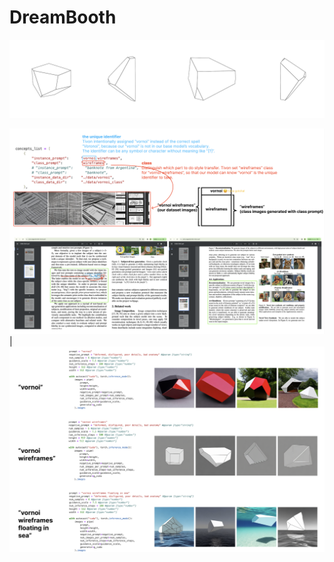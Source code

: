 # DreamBooth

![image](https://github.com/caizhuodi/DXARTS/blob/f94331ff294cbf3a0b9ff5efcca1192cf14c0e26/DreamBooth/asset/dreamboothdatasetsample.png)

![image](https://github.com/caizhuodi/DXARTS/blob/c4af5699dd57fd55e8328f10c9a5813d49de9206/DreamBooth/asset/dreambooth1.jpg)  |  ![image](https://github.com/caizhuodi/DXARTS/blob/c4af5699dd57fd55e8328f10c9a5813d49de9206/DreamBooth/asset/dreambooth2.jpg)
